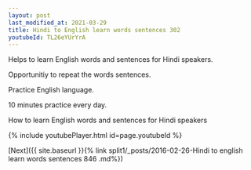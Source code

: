 ```yaml
---
layout: post
last_modified_at: 2021-03-29
title: Hindi to English learn words sentences 302 
youtubeId: TL26eYUrYrA
---
```

 
 
Helps to learn English words and sentences for Hindi speakers.

Opportunitiy to repeat the words sentences. 

Practice English language. 
 
10 minutes practice every day. 
 
How to learn English words and sentences for Hindi speakers 
 
{% include youtubePlayer.html id=page.youtubeId %}
 
 
[Next]({{ site.baseurl }}{% link  split1/_posts/2016-02-26-Hindi to english learn words sentences 846 .md%})
 
